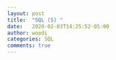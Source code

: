 ```yaml
---
layout: post
title:  "SQL (5) "
date:   2020-02-03T14:25:52-05:00
author: woodi
categories: SQL
comments: true
---
```

